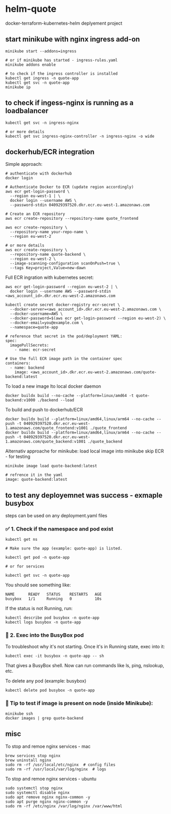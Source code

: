 # helm-quote
docker-terraform-kubernetes-helm deplyement project


## start minikube with nginx ingress add-on
```
minikube start --addons=ingress

# or if minikube has started - ingress-rules.yaml 
minikube addons enable 

# to check if the ingress controller is installed
kubectl get ingress -n quote-app
kubectl get svc -n quote-app
minikube ip

``` 
## to check if ingess-nginx is running as a loadbalancer
```
kubectl get svc -n ingress-nginx

# or more details
kubectl get svc ingress-nginx-controller -n ingress-nginx -o wide
``` 

## dockerhub/ECR integration 

Simple approach:
```
# authenticate with dockerhub
docker login

# Authenticate Docker to ECR (update region accordingly)
aws ecr get-login-password \
  --region eu-west-1 | \
  docker login --username AWS \
  --password-stdin 040929397520.dkr.ecr.eu-west-1.amazonaws.com

# Create an ECR repository
aws ecr create-repository --repository-name quote_frontend

aws ecr create-repository \
  --repository-name your-repo-name \
  --region eu-west-2

# or more details
aws ecr create-repository \
  --repository-name quote-backend \
  --region eu-west-2 \
  --image-scanning-configuration scanOnPush=true \
  --tags Key=project,Value=new-dawn
```

Full ECR ingration with kubernetes secret:
```
aws ecr get-login-password --region eu-west-2 | \
  docker login --username AWS --password-stdin <aws_account_id>.dkr.ecr.eu-west-2.amazonaws.com

kubectl create secret docker-registry ecr-secret \
  --docker-server=<aws_account_id>.dkr.ecr.eu-west-2.amazonaws.com \
  --docker-username=AWS \
  --docker-password=$(aws ecr get-login-password --region eu-west-2) \
  --docker-email=you@example.com \
  --namespace=quote-app

# reference that secret in the pod/deployment YAML:
spec:
  imagePullSecrets:
    - name: ecr-secret

# Use the full ECR image path in the container spec
containers:
  - name: backend
    image: <aws_account_id>.dkr.ecr.eu-west-2.amazonaws.com/quote-backend:latest
```

To load a new image lto local docker daemon
```
docker buildx build --no-cache --platform=linux/amd64 -t quote-backend:v1000 ./backend --load
```

To build and push to dockerhub/ECR
```
docker buildx build --platform=linux/amd64,linux/arm64 --no-cache --push -t 040929397520.dkr.ecr.eu-west-1.amazonaws.com/quote_frontend:v1001 ./quote_frontend
docker buildx build --platform=linux/amd64,linux/arm64 --no-cache --push -t 040929397520.dkr.ecr.eu-west-1.amazonaws.com/quote_backend:v1001 ./quote_backend
```
Alternativ approache for minikube: load local image into minikube skip ECR - for testing
```
minikube image load quote-backend:latest

# refrence it in the yaml
image: quote-backend:latest
```
## to test any deployemnet was success - exmaple busybox
steps can be used on any deployment.yaml files 

### ✅ 1. Check if the namespace and pod exist
```
kubectl get ns

# Make sure the app (example: quote-app) is listed.

kubectl get pod -n quote-app

# or for services

kubectl get svc -n quote-app

```

You should see something like:
```
NAME      READY   STATUS    RESTARTS   AGE
busybox   1/1     Running   0          10s
```

If the status is not Running, run:
```
kubectl describe pod busybox -n quote-app
kubectl logs busybox -n quote-app
```

### 🧪 2. Exec into the BusyBox pod
To troubleshoot why it's not starting.
Once it's in Running state, exec into it:
```
kubectl exec -it busybox -n quote-app -- sh
```
That gives a BusyBox shell. Now can run commands like ls, ping, nslookup, etc.

To delete any pod (example: busybox)
```
kubectl delete pod busybox -n quote-app
```

### 🧪 Tip to test if image is present on node (inside Minikube):
```
minikube ssh
docker images | grep quote-backend
```

## misc
To stop and remoe nginx services - mac
```
brew services stop nginx
brew uninstall nginx
sudo rm -rf /usr/local/etc/nginx  # config files
sudo rm -rf /usr/local/var/log/nginx  # logs
```

To stop and remoe nginx services - ubuntu
```
sudo systemctl stop nginx
sudo systemctl disable nginx
sudo apt remove nginx nginx-common -y
sudo apt purge nginx nginx-common -y
sudo rm -rf /etc/nginx /var/log/nginx /var/www/html
```